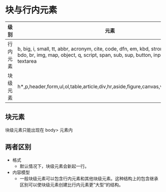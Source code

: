# 块与行内元素

| 级别 | 元素 |
| --- | ---|
| 行内元素 | b, big, i, small, tt, abbr, acronym, cite, code, dfn, em, kbd, strong, samp, var, a, bdo, br, img, map, object, q, script, span, sub, sup, button, input, label, select, textarea |
| 块级元素 | h*,p,header,form,ul,ol,table,article,div,hr,aside,figure,canvas,video,audio,footer |

## 块元素

块级元素只能出现在 body> 元素内

## 两者区别

- 格式
  - 默认情况下，块级元素会新起一行。
- 内容模型
  - 一般块级元素可以包含行内元素和其他块级元素。这种结构上的包含继承区别可以使块级元素创建比行内元素更”大型“的结构。
